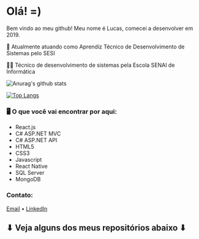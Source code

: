 # Olá!   =)

Bem vindo ao meu github! Meu nome é Lucas, comecei a desenvolver em 2019.

🔭 Atualmente atuando como Aprendiz Técnico de Desenvolvimento de Sistemas pelo SESI

👨‍🎓 Técnico de desenvolvimento de sistemas pela Escola SENAI de Informática

![Anurag's github stats](https://github-readme-stats.vercel.app/api?username=lukkanog&show_icons=true&theme=radical&hide=issues,prs&count_private=true)

[![Top Langs](https://github-readme-stats.vercel.app/api/top-langs/?username=lukkanog&theme=radical&layout=compact)](https://github.com/lukkanog/github-readme-stats)




### 🖥 O que você vai encontrar por aqui:
- React.js
- C# ASP.NET MVC
- C# ASP.NET API
- HTML5
- CSS3
- Javascript
- React Native
- SQL Server
- MongoDB



### Contato:

[Email](lukanog@hotmail.com)
•
[LinkedIn](https://linkedin.com/in/lucas-nogueira-de-souza)
 
 
 
 ##           ⬇ Veja alguns dos meus repositórios abaixo ⬇
